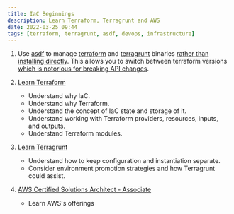 ```yaml
---
title: IaC Beginnings
description: Learn Terraform, Terragrunt and AWS
date: 2022-03-25 09:44
tags: [terraform, terragrunt, asdf, devops, infrastructure]
---
```


1. Use [asdf](https://asdf-vm.com) to manage [terraform](https://github.com/asdf-community/asdf-hashicorp) and [terragrunt](https://github.com/ohmer/asdf-terragrunt) binaries [rather than installing directly](https://www.twoistoomany.com/blog/2020/11/23/how-i-work-asdf#the-problem). This allows you to switch between terraform versions [which is notorious for breaking API changes](https://github.com/hashicorp/terraform/issues/15839).

1. [Learn Terraform](https://learn.hashicorp.com/collections/terraform/certification-associate-tutorials)

   - Understand why IaC.
   - Understand why Terraform.
   - Understand the concept of IaC state and storage of it.
   - Understand working with Terraform providers, resources, inputs, and outputs.
   - Understand Terraform modules.

1. [Learn Terragrunt](https://terragrunt.gruntwork.io/)

   - Understand how to keep configuration and instantiation separate.
   - Consider environment promotion strategies and how Terragrunt could assist.

1. [AWS Certified Solutions Architect - Associate](https://acloudguru.com/course/aws-certified-solutions-architect-associate-saa-c02)

   - Learn AWS's offerings
